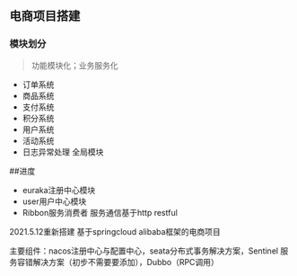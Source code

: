 ## 电商项目搭建

### 模块划分
>功能模块化；业务服务化
- 订单系统
- 商品系统
- 支付系统
- 积分系统
- 用户系统
- 活动系统
- 日志异常处理 全局模块

##进度

- euraka注册中心模块
- user用户中心模块
- Ribbon服务消费者
服务通信基于http restful

2021.5.12重新搭建 基于springcloud alibaba框架的电商项目

主要组件：nacos注册中心与配置中心，seata分布式事务解决方案，Sentinel 服务容错解决方案（初步不需要要添加），Dubbo（RPC调用）
